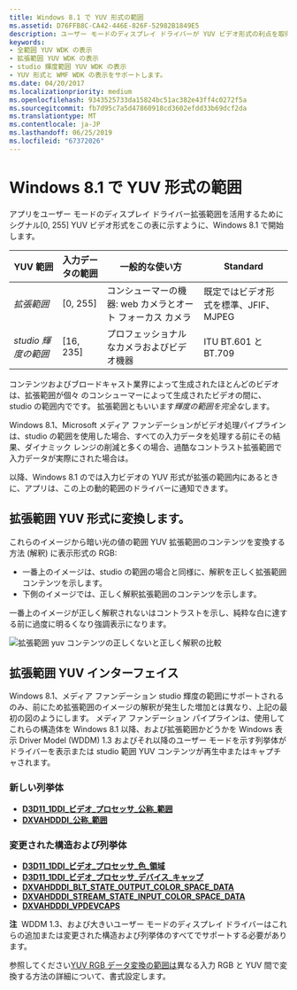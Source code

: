 ```yaml
---
title: Windows 8.1 で YUV 形式の範囲
ms.assetid: D76FFB8C-CA42-446E-826F-52982B1849E5
description: ユーザー モードのディスプレイ ドライバーが YUV ビデオ形式の利点を取得する方法
keywords:
- 全範囲 YUV WDK の表示
- 拡張範囲 YUV WDK の表示
- studio 輝度範囲 YUV WDK の表示
- YUV 形式と WMF WDK の表示をサポートします。
ms.date: 04/20/2017
ms.localizationpriority: medium
ms.openlocfilehash: 9343525733da15824bc51ac382e43ff4c0272f5a
ms.sourcegitcommit: fb7d95c7a5d47860918cd3602efdd33b69dcf2da
ms.translationtype: MT
ms.contentlocale: ja-JP
ms.lasthandoff: 06/25/2019
ms.locfileid: "67372026"
---
```

# <a name="yuv-format-ranges-in-windows81"></a>Windows 8.1 で YUV 形式の範囲


アプリをユーザー モードのディスプレイ ドライバー拡張範囲を活用するためにシグナル\[0, 255\] YUV ビデオ形式をこの表に示すように、Windows 8.1 で開始します。

| YUV 範囲                | 入力データの範囲 | 一般的な使い方                                           | Standard                                                  |
|--------------------------|------------------|---------------------------------------------------------|-----------------------------------------------------------|
| *拡張範囲*         | \[0, 255\]       | コンシューマーの機器: web カメラとオート フォーカス カメラ | 既定ではビデオ形式を標準、JFIF、MJPEG |
| *studio 輝度の範囲* | \[16, 235\]      | プロフェッショナルなカメラおよびビデオ機器                | ITU BT.601 と BT.709                                     |

 

コンテンツおよびブロードキャスト業界によって生成されたほとんどのビデオは、拡張範囲が個々 のコンシューマーによって生成されたビデオの間に、studio の範囲内でです。 拡張範囲ともいいます*輝度の範囲を完全な*します。

Windows 8.1、Microsoft メディア ファンデーションがビデオ処理パイプラインは、studio の範囲を使用した場合、すべての入力データを処理する前にその結果、ダイナミック レンジの削減と多くの場合、過酷なコントラスト拡張範囲で入力データが実際にされた場合は。

以降、Windows 8.1 のでは入力ビデオの YUV 形式が拡張の範囲内にあるときに、アプリは、この上の動的範囲のドライバーに通知できます。

## <a name="span-idconvertingextended-rangeyuvformatspanspan-idconvertingextended-rangeyuvformatspanspan-idconvertingextended-rangeyuvformatspanconverting-extended-range-yuv-format"></a><span id="Converting_extended-range_YUV_format"></span><span id="converting_extended-range_yuv_format"></span><span id="CONVERTING_EXTENDED-RANGE_YUV_FORMAT"></span>拡張範囲 YUV 形式に変換します。


これらのイメージから暗い光の値の範囲 YUV 拡張範囲のコンテンツを変換する方法 (解釈) に表示形式の RGB:

-   一番上のイメージは、studio の範囲の場合と同様に、解釈を正しく拡張範囲コンテンツを示します。
-   下側のイメージでは、正しく解釈拡張範囲のコンテンツを示します。

一番上のイメージが正しく解釈されないはコントラストを示し、純粋な白に達する前に過度に明るくなり強調表示になります。

![拡張範囲 yuv コンテンツの正しくないと正しく解釈の比較](images/extended-range-yuv.png)

## <a name="span-idextended-rangeyuvinterfacespanspan-idextended-rangeyuvinterfacespanspan-idextended-rangeyuvinterfacespanextended-range-yuv-interface"></a><span id="Extended-range_YUV_interface"></span><span id="extended-range_yuv_interface"></span><span id="EXTENDED-RANGE_YUV_INTERFACE"></span>拡張範囲 YUV インターフェイス


Windows 8.1、メディア ファンデーション studio 輝度の範囲にサポートされるのみ、前にため拡張範囲のイメージの解釈が発生した増加とは異なり、上記の最初の図のようにします。 メディア ファンデーション パイプラインは、使用してこれらの構造体を Windows 8.1 以降、および拡張範囲かどうかを Windows 表示 Driver Model (WDDM) 1.3 およびそれ以降のユーザー モードを示す列挙体がドライバーを表示または studio 範囲 YUV コンテンツが再生中またはキャプチャされます。

### <a name="span-idnewenumerationsspanspan-idnewenumerationsspanspan-idnewenumerationsspannew-enumerations"></a><span id="New_enumerations"></span><span id="new_enumerations"></span><span id="NEW_ENUMERATIONS"></span>新しい列挙体

-   [**D3D11\_1DDI\_ビデオ\_プロセッサ\_公称\_範囲**](https://docs.microsoft.com/windows-hardware/drivers/ddi/content/d3d10umddi/ne-d3d10umddi-d3d11_1ddi_video_processor_nominal_range)
-   [**DXVAHDDDI\_公称\_範囲**](https://docs.microsoft.com/windows-hardware/drivers/ddi/content/d3dumddi/ne-d3dumddi-_dxvahdddi_nominal_range)

### <a name="span-idchangedstructuresandenumerationsspanspan-idchangedstructuresandenumerationsspanspan-idchangedstructuresandenumerationsspanchanged-structures-and-enumerations"></a><span id="Changed_structures_and_enumerations"></span><span id="changed_structures_and_enumerations"></span><span id="CHANGED_STRUCTURES_AND_ENUMERATIONS"></span>変更された構造および列挙体

-   [**D3D11\_1DDI\_ビデオ\_プロセッサ\_色\_領域**](https://docs.microsoft.com/windows-hardware/drivers/ddi/content/d3d10umddi/ns-d3d10umddi-d3d11_1ddi_video_processor_color_space)
-   [**D3D11\_1DDI\_ビデオ\_プロセッサ\_デバイス\_キャップ**](https://docs.microsoft.com/windows-hardware/drivers/ddi/content/d3d10umddi/ne-d3d10umddi-d3d11_1ddi_video_processor_device_caps)
-   [**DXVAHDDDI\_BLT\_STATE\_OUTPUT\_COLOR\_SPACE\_DATA**](https://docs.microsoft.com/windows-hardware/drivers/ddi/content/d3dumddi/ns-d3dumddi-_dxvahdddi_blt_state_output_color_space_data)
-   [**DXVAHDDDI\_STREAM\_STATE\_INPUT\_COLOR\_SPACE\_DATA**](https://docs.microsoft.com/windows-hardware/drivers/ddi/content/d3dumddi/ns-d3dumddi-_dxvahdddi_stream_state_input_color_space_data)
-   [**DXVAHDDDI\_VPDEVCAPS**](https://docs.microsoft.com/windows-hardware/drivers/ddi/content/d3dumddi/ns-d3dumddi-_dxvahdddi_vpdevcaps)

**注**  WDDM 1.3、および大きいユーザー モードのディスプレイ ドライバーはこれらの追加または変更された構造および列挙体のすべてでサポートする必要があります。

 

参照してください[YUV RGB データ変換の範囲は](yuv-rgb-data-range-conversions.md)異なる入力 RGB と YUV 間で変換する方法の詳細について、書式設定します。

 

 





